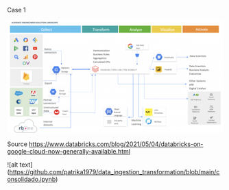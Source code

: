 Case 1

![alt text](https://github.com/patrika1979/data_ingestion_transformation/blob/main/on-premises_gcp.png)

Source https://www.databricks.com/blog/2021/05/04/databricks-on-google-cloud-now-generally-available.html

![alt text] (https://github.com/patrika1979/data_ingestion_transformation/blob/main/consolidado.ipynb)
